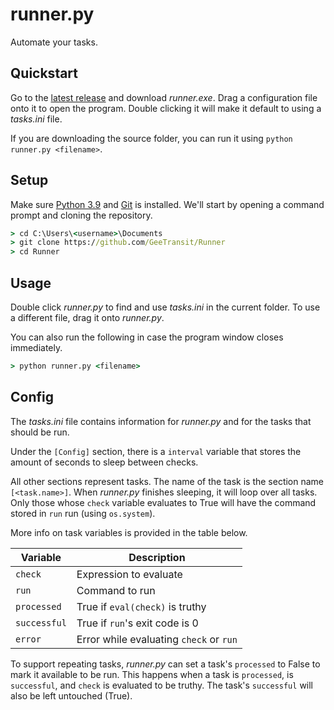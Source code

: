 # runner.py

Automate your tasks.

## Quickstart

Go to the [latest release](https://github.com/GeeTransit/Runner/releases) and download *runner.exe*. Drag a configuration file onto it to open the program. Double clicking it will make it default to using a *tasks.ini* file.

If you are downloading the source folder, you can run it using `python runner.py <filename>`.

## Setup

Make sure [Python 3.9](https://www.python.org/downloads/release/python-390/) and [Git](https://git-scm.com/downloads) is installed. We'll start by opening a command prompt and cloning the repository.

```cmd
> cd C:\Users\<username>\Documents
> git clone https://github.com/GeeTransit/Runner
> cd Runner
```

## Usage

Double click *runner.py* to find and use *tasks.ini* in the current folder. To use a different file, drag it onto *runner.py*.

You can also run the following in case the program window closes immediately.

```cmd
> python runner.py <filename>
```

## Config

The *tasks.ini* file contains information for *runner.py* and for the tasks that should be run.

Under the `[Config]` section, there is a `interval` variable that stores the amount of seconds to sleep between checks.

All other sections represent tasks. The name of the task is the section name `[<task.name>]`. When *runner.py* finishes sleeping, it will loop over all tasks. Only those whose `check` variable evaluates to True will have the command stored in `run` run (using `os.system`).

More info on task variables is provided in the table below.

| Variable     | Description                             |
|--------------|-----------------------------------------|
| `check`      | Expression to evaluate                  |
| `run`        | Command to run                          |
| `processed`  | True if `eval(check)` is truthy         |
| `successful` | True if `run`'s exit code is 0          |
| `error`      | Error while evaluating `check` or `run` |

To support repeating tasks, *runner.py* can set a task's `processed` to False to mark it available to be run. This happens when a task is `processed`, is `successful`, and `check` is evaluated to be truthy. The task's `successful` will also be left untouched (True).
